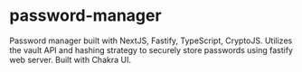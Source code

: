 # password-manager
Password manager built with NextJS, Fastify, TypeScript, CryptoJS. Utilizes the vault API and hashing strategy to securely store passwords using fastify web server. Built with Chakra UI.
